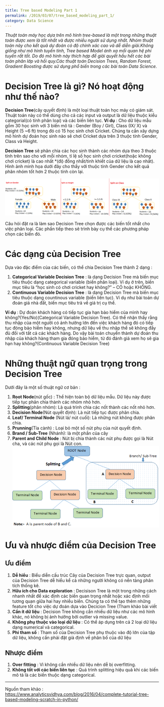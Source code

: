 ```yaml
---
title: Tree based Modeling Part 1
permalink: /2019/03/07/tree_based_modeling_part_1/
category: Data Science
---
```

*Thuật toán máy học dựa trên mô hình tree-based là một trong những thuật toán được xem là tốt nhất và được nhiều người sử dụng nhất. Nhóm thuật toán này cho kết quả dự đoán có độ chính xác cao và dễ diễn giải.Không giống như mô hình tuyến tính, Tree based Model ánh xạ mối quan hệ phi tuyến rất tốt. Do đó mô hình này thích hợp để giải quyết hầu hết các bài toán phân lớp và hồi quy.Các thuật toán Decision Trees, Random Forest, Gradient Boosting được sử dụng phổ biến trong các bài toán Data Science.*

# Decision Tree là gì? Nó hoạt động như thế nào?
**Decision Tree**(cây quyết định) là một loại thuật toán học máy có giám sát. Thuật toán này có thể dùng cho cả các input và output là dữ liệu thuộc kiểu categorial(có tính phân loại) và các biến liên tục.
**Ví dụ** : Cho dữ liệu mẫu gồm 30 học sinh với 3 biến mô tả : Gender (Boy / Girl),  Class (IX/ X) và Height (5 ~6 ft) trong đó có 15 học sinh chơi Cricket. Chúng ta cần xây dựng mô hình dự đoán học sinh nào sẽ chơi Cricket dựa trên 3 thuộc tính  Gender, Class và Height.

**Decision Tree** sẽ phân chia các học sinh thành các nhóm dựa theo 3 thuộc tính trên sao cho với mỗi nhóm, tỉ lệ số học sinh chơi cricket(hoặc không chơi cricket) là cao nhất *(độ đồng nhất/tinh khiết của dữ liệu là cao nhất). Hình ảnh minh họa dưới đây cho thấy với thuộc tính Gender cho kết quả phân nhóm tốt hơn 2 thuộc tính còn lại.

![Test](https://github.com/lhduc94/Tree_based_modeling/blob/master/image/part1_1.png)

Câu hỏi đặt ra là làm sao Decision Tree chọn được các biến tốt nhất cho việc phân loại. Các phần tiếp theo sẽ trình bày cụ thể các phương pháp chọn các biến đó.

# Các dạng của Decision Tree
Dựa vào đặc điểm của các biến, có thể chia Decision Tree thành 2 dạng :
1. **Categorical Variable Decision Tree** : là dạng Decision Tree mà biến mục tiêu thuộc dạng categorical variable (biến phân loại). Ví dụ ở trên, biến mục tiêu là “học sinh có chơi cricket hay không?” – CÓ hoặc KHÔNG.
2. **Continuous Variable Decision Tree** :   là dạng Decision Tree mà biến mục tiêu thuộc dạng countinous variable (biến liên tục). Ví dụ như bài toán dự đoán giá nhà đất, biến mục tiêu trả về giá trị cụ thể.

**Ví dụ** : Dự đoán khách hàng có tiếp tục gia hạn bảo hiểm của mình hay không?(Yes/No)(Categorical Variable Decision Tree). Có thể nhận thấy rằng thu nhập của một người có ảnh hưởng lớn đến việc khách hàng đó có tiếp tục đóng bảo hiểm hay không, nhưng dữ liệu về thu nhập thể sẽ không đầy đủ đối với tất cả các khách hàng. Do vậy bài toán chuyển thành dự đoán thu nhập của khách hàng tham gia đóng bảo hiểm, từ đó đánh giá xem họ sẽ gia hạn hay không?(Continuous Variable Decision Tree)

# Những thuật ngữ quan trọng trong Decision Tree
Dưới đây là một số thuật ngữ cơ bản :
1. **Root Node**(nút gốc) : Thể hiện toàn bộ dữ liệu mẫu. Dữ liệu này được tiếp tục phân chia thành các nhóm nhỏ hơn.
2. **Splitting**(phân nhóm): Là quá trình chia các nốt thành các nốt nhỏ hơn.
3. **Decision Node**(Nút quyết định): Là nút tiếp tục được phân chia.
4. **Leaf/ Terminal Node** (Nút lá/ nút cuối):  Là những nút không được phân chia.
5. **Prunning**(Tỉa cành) : Loại bỏ một số nút phụ của nút quyết định.
6. **Brand / Sub-Tree** (Nhánh): là một phần của cây
7. **Parent and Child Node** : Nút bị chia thành các nút phụ được gọi là Nút cha, và các nút phụ gọi là Nút con.
![Decision_Tree_2](https://github.com/lhduc94/Tree_based_modeling/blob/master/image/part1_2.png)

# Ưu và nhược điểm của Decision Tree
## Ưu điểm
1. **Dễ hiểu** : Biểu diễn cấu trúc Cây của Decision Tree trực quan, output của Decision Tree dễ hiểu kể cả những người không có nền tảng phân tích thống kê.
2. **Hữu ích cho Data exploration** :  Decisison Tree là một trong những cách nhanh nhất để xác định các biến quan trọng nhất hoặc xác định mối tương quan giữa hai hay nhiều biến. Chúng ta có thể tạo thêm những feature tốt cho việc dự đoán dựa vào Decicion Tree (Tham khảo bài viết
3. **Cần ít dữ liệu** : Decision Tree không cần nhiều dữ liệu như các mô hình khác, nó không bị ảnh hưởng bởi outlier và missing value.
4. **Không phụ thuộc vào loại dữ liệu** : Có thể áp dụng trên cả 2 loại dữ liệu dạng numerical và categorical.
5. **Phi tham số** : Tham số của Decision Tree phụ thuộc vào độ lớn của tập dữ liệu, không cần phải đặt giả định về phân bố của dữ liệu
## Nhược điểm
1. **Over fitting** : Vì không cần nhiều dữ liệu nên dễ bị overfitting.
2. **Không tốt với các biến liên tục** : Quá trình splitting hiệu quả khi các biến mô tả là các biến thuộc dạng categorical.
____________________________________________________________________________________________

Nguồn tham khảo : <https://www.analyticsvidhya.com/blog/2016/04/complete-tutorial-tree-based-modeling-scratch-in-python/>

